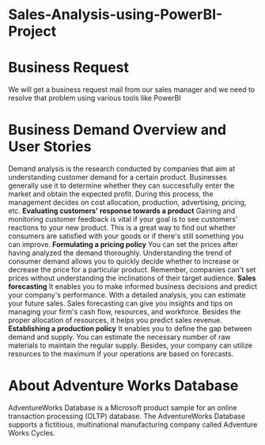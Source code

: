 # Sales-Analysis-using-PowerBI-Project
# Business Request
We will get a business request mail from our sales manager and we need to resolve that problem using various tools like PowerBI
# Business Demand Overview and User Stories
Demand analysis is the research conducted by companies that aim at understanding customer demand for a certain product. Businesses generally use it to determine whether they can successfully enter the market and obtain the expected profit. During this process, the management decides on cost allocation, production, advertising, pricing, etc.
**Evaluating customers' response towards a product**
Gaining and monitoring customer feedback is vital if your goal is to see customers' reactions to your new product. This is a great way to find out whether consumers are satisfied with your goods or if there's still something you can improve.
**Formulating a pricing policy**
You can set the prices after having analyzed the demand thoroughly. Understanding the trend of consumer demand allows you to quickly decide whether to increase or decrease the price for a particular product. Remember, companies can't set prices without understanding the inclinations of their target audience.
**Sales forecasting**
It enables you to make informed business decisions and predict your company's performance. With a detailed analysis, you can estimate your future sales. Sales forecasting can give you insights and tips on managing your firm's cash flow, resources, and workforce. Besides the proper allocation of resources, it helps you predict sales revenue.
**Establishing a production policy** 
It enables you to define the gap between demand and supply. You can estimate the necessary number of raw materials to maintain the regular supply. Besides, your company can utilize resources to the maximum if your operations are based on forecasts.
# About Adventure Works Database
AdventureWorks Database is a Microsoft product sample for an online transaction processing (OLTP) database. The AdventureWorks Database supports a fictitious, multinational manufacturing company called Adventure Works Cycles.
